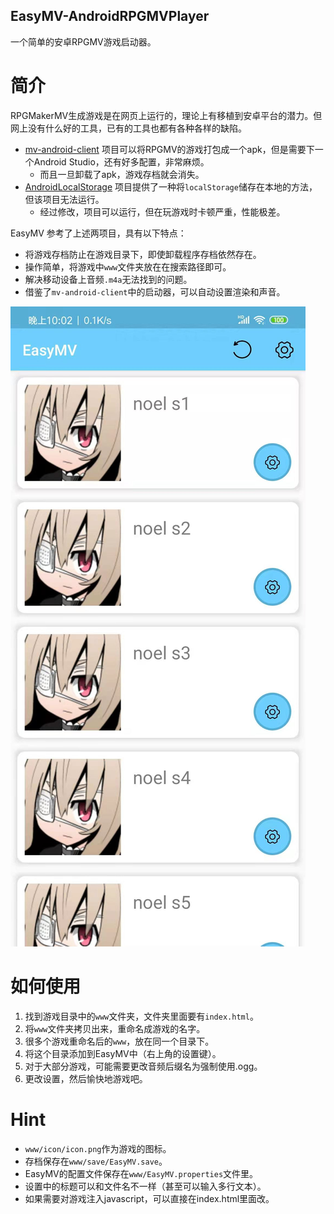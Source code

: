 ## EasyMV-AndroidRPGMVPlayer
一个简单的安卓RPGMV游戏启动器。

# 简介

RPGMakerMV生成游戏是在网页上运行的，理论上有移植到安卓平台的潜力。但网上没有什么好的工具，已有的工具也都有各种各样的缺陷。

* [mv-android-client](https://github.com/AltimitSystems/mv-android-client) 项目可以将RPGMV的游戏打包成一个apk，但是需要下一个Android Studio，还有好多配置，非常麻烦。
  * 而且一旦卸载了apk，游戏存档就会消失。
* [AndroidLocalStorage](https://github.com/didimoo/AndroidLocalStorage) 项目提供了一种将`localStorage`储存在本地的方法，但该项目无法运行。
  * 经过修改，项目可以运行，但在玩游戏时卡顿严重，性能极差。

EasyMV 参考了上述两项目，具有以下特点：
* 将游戏存档防止在游戏目录下，即使卸载程序存档依然存在。
* 操作简单，将游戏中`www`文件夹放在在搜索路径即可。
* 解决移动设备上音频`.m4a`无法找到的问题。
* 借鉴了`mv-android-client`中的启动器，可以自动设置渲染和声音。

![](app.jpg)

# 如何使用

1. 找到游戏目录中的`www`文件夹，文件夹里面要有`index.html`。
2. 将`www`文件夹拷贝出来，重命名成游戏的名字。
3. 很多个游戏重命名后的`www`，放在同一个目录下。
4. 将这个目录添加到EasyMV中（右上角的设置键）。
5. 对于大部分游戏，可能需要更改音频后缀名为强制使用.ogg。
6. 更改设置，然后愉快地游戏吧。

# Hint

* `www/icon/icon.png`作为游戏的图标。
* 存档保存在`www/save/EasyMV.save`。
* EasyMV的配置文件保存在`www/EasyMV.properties`文件里。
* 设置中的标题可以和文件名不一样（甚至可以输入多行文本）。
* 如果需要对游戏注入javascript，可以直接在index.html里面改。
